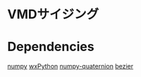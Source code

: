 # VMDサイジング


# Dependencies

[numpy](https://pypi.org/project/numpy/)
[wxPython](https://pypi.org/project/wxPython/)
[numpy-quaternion](https://pypi.org/project/numpy-quaternion/)
[bezier](https://pypi.org/project/bezier/)


